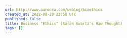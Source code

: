 ```yaml
---
url: http://www.aaronsw.com/weblog/bizethics
created_at: 2022-08-29 23:50 UTC
published: false
title: Business "Ethics" (Aaron Swartz's Raw Thought)
tags: []
---
```



